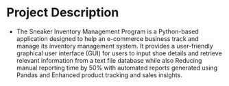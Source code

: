 # Project Description
- The Sneaker Inventory Management Program is a Python-based application designed to help an e-commerce business track and manage its inventory management system. It provides a user-friendly graphical user interface (GUI) for users to input shoe details and retrieve relevant information from a text file database while also Reducing manual reporting time by 50% with automated reports generated using Pandas and Enhanced product tracking and sales insights.
